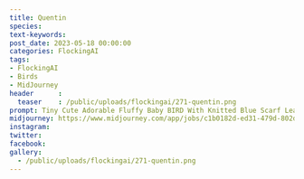 ```yaml
---
title: Quentin
species: 
text-keywords: 
post_date: 2023-05-18 00:00:00
categories: FlockingAI
tags:
- FlockingAI
- Birds
- MidJourney 
header      :
  teaser    : /public/uploads/flockingai/271-quentin.png
prompt: Tiny Cute Adorable Fluffy Baby BIRD With Knitted Blue Scarf Leaning At A Table In A Medieval Pub Holding A Coffee Cup, Anthropomorphic, Jean - Baptiste Monge, Soft Cinematic Lighting, 8k, Intricate Details, Portrait, Pixar Style Character, Old Fashioned Movie Style
midjourney: https://www.midjourney.com/app/jobs/c1b0182d-ed31-479d-802d-9912fd35035e
instagram: 
twitter: 
facebook: 
gallery: 
  - /public/uploads/flockingai/271-quentin.png
---
```


